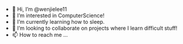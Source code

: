 - 👋 Hi, I’m @wenjielee11
- 👀 I’m interested in ComputerScience!
- 🌱 I’m currently learning how to sleep.
- 💞️ I’m looking to collaborate on projects where I learn difficult stuff!
- 📫 How to reach me ...

<!---
wenjielee11/wenjielee11 is a ✨ special ✨ repository because its `README.md` (this file) appears on your GitHub profile.
You can click the Preview link to take a look at your changes.
--->
